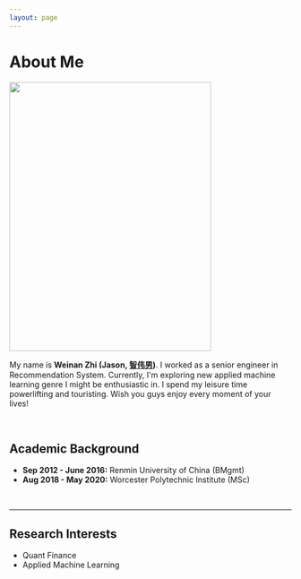 ```yaml
---
layout: page
---
```


# About Me

<img src="https://jason-zhi.github.io/weinanzhi.jpg" class="floatpic" width="360" height="480">



My name is **Weinan Zhi (Jason, [智伟男](https://jason-zhi.github.io/file/智伟男简历.pdf))**. I worked as a senior engineer in Recommendation System. Currently, I'm exploring new applied machine learning genre I might be enthusiastic in. I spend my leisure time powerlifting and touristing. Wish you guys enjoy every moment of your lives!

<br>

## Academic Background

- **Sep 2012 - June 2016:** Renmin University of China (BMgmt)
- **Aug 2018 - May 2020:** Worcester Polytechnic Institute (MSc)

<br>

---

## Research Interests

- Quant Finance
- Applied Machine Learning

<br>
